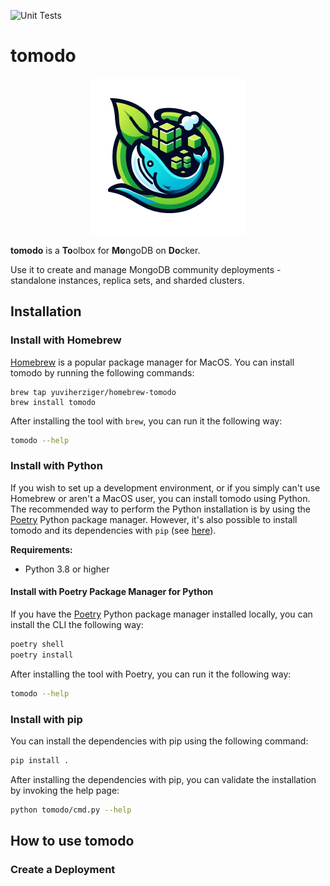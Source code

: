 ![Unit Tests](https://github.com/yuviherziger/tomodo/actions/workflows/unit-tests.yml/badge.svg)
# tomodo
<div align="center">
  <img height="250px" src="tomodo-nopg.png" alt="tomodo logo"></img>
</div>

**tomodo** is a **To**olbox for **Mo**ngoDB on **Do**cker.

Use it to create and manage MongoDB community deployments - standalone instances, replica sets,
and sharded clusters.

## Installation

### Install with Homebrew

[Homebrew](https://brew.sh/) is a popular package manager for MacOS.  You can install tomodo by
running the following commands:

```shell
brew tap yuviherziger/homebrew-tomodo
brew install tomodo
```

After installing the tool with `brew`, you can run it the following way:

```bash
tomodo --help
```

### Install with Python

If you wish to set up a development environment, or if you simply can't use Homebrew or aren't a MacOS user,
you can install tomodo using Python. The recommended way to perform the Python installation is by using the
[Poetry](https://python-poetry.org/) Python package manager.  However, it's also possible to install tomodo and
its dependencies with `pip` (see [here](#install-with-pip)).

**Requirements:**

* Python 3.8 or higher

#### Install with Poetry Package Manager for Python

If you have the [Poetry](https://python-poetry.org/) Python package manager installed locally, you can install
the CLI the following way:

```bash
poetry shell
poetry install
```

After installing the tool with Poetry, you can run it the following way:

```bash
tomodo --help
```

### Install with pip

You can install the dependencies with pip using the following command:

```bash
pip install .
```

After installing the dependencies with pip, you can validate the installation by invoking the help page:

```bash
python tomodo/cmd.py --help
```

## How to use tomodo

### Create a Deployment

